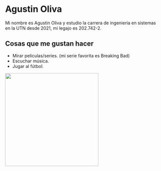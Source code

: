 # Agustin Oliva

Mi nombre es Agustin Oliva y estudio la carrera de ingeniería en sistemas en la UTN desde 2021, mi legajo es 202.742-2.

## Cosas que me gustan hacer
- Mirar películas/series. (mi serie favorita es Breaking Bad)
- Escuchar música.
- Jugar al fútbol.

<img src="https://user-images.githubusercontent.com/102565034/161392283-16a20b2a-8c75-4a59-9514-a0648a67ae80.jpg" width="300" height="300"/>
